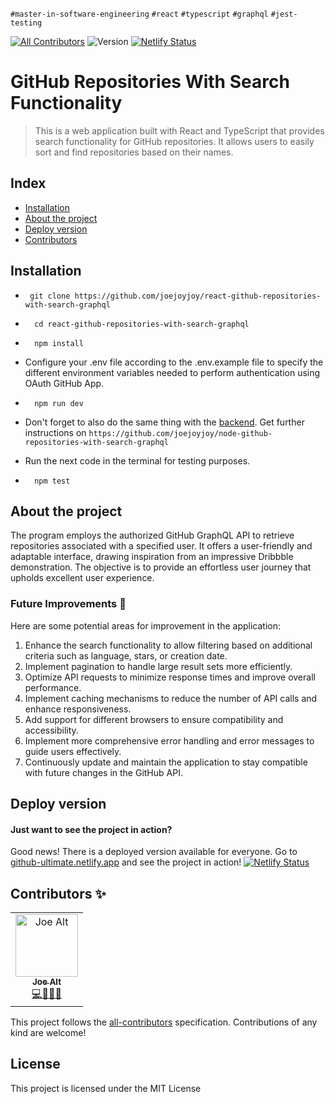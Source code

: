 `#master-in-software-engineering` `#react` `#typescript` `#graphql` `#jest-testing`

[![All Contributors](https://img.shields.io/badge/all_contributors-1-orange.svg?style=flat-square)](#contributors-) <img alt="Version" src="https://img.shields.io/badge/version-1.0-blue.svg?cacheSeconds=2592000" /> [![Netlify Status](https://api.netlify.com/api/v1/badges/ffa1b730-788e-4fb5-9416-07059649d9b7/deploy-status)](https://app.netlify.com/sites/github-ultimate/deploys)

# GitHub Repositories With Search Functionality
> This is a web application built with React and TypeScript that provides search functionality for GitHub repositories. It allows users to easily sort and find repositories based on their names.

## Index
- [Installation](#installation)
- [About the project](#about-the-project)
- [Deploy version](#deploy-version)
- [Contributors](#contributors-)

## Installation

- ```
   git clone https://github.com/joejoyjoy/react-github-repositories-with-search-graphql
  ```
- ```
    cd react-github-repositories-with-search-graphql
  ```

- ```
    npm install
  ```

- Configure your .env file according to the .env.example file to specify the different environment variables needed to perform authentication using OAuth GitHub App.

- ```
    npm run dev
  ```

- Don't forget to also do the same thing with the [backend](https://github.com/joejoyjoy/node-github-repositories-with-search-graphql). Get further instructions on `https://github.com/joejoyjoy/node-github-repositories-with-search-graphql`

- Run the next code in the terminal for testing purposes.

- ```
    npm test
  ```

## About the project

The program employs the authorized GitHub GraphQL API to retrieve repositories associated with a specified user. It offers a user-friendly and adaptable interface, drawing inspiration from an impressive Dribbble demonstration. The objective is to provide an effortless user journey that upholds excellent user experience.

### Future Improvements 📕
Here are some potential areas for improvement in the application:

1. Enhance the search functionality to allow filtering based on additional criteria such as language, stars, or creation date.
2. Implement pagination to handle large result sets more efficiently.
3. Optimize API requests to minimize response times and improve overall performance.
4. Implement caching mechanisms to reduce the number of API calls and enhance responsiveness.
5. Add support for different browsers to ensure compatibility and accessibility.
6. Implement more comprehensive error handling and error messages to guide users effectively.
7. Continuously update and maintain the application to stay compatible with future changes in the GitHub API.


## Deploy version
#### Just want to see the project in action?
Good news! There is a deployed version available for everyone.
Go to [github-ultimate.netlify.app](https://github-ultimate.netlify.app) and see the project in action!
[![Netlify Status](https://api.netlify.com/api/v1/badges/ffa1b730-788e-4fb5-9416-07059649d9b7/deploy-status)](https://app.netlify.com/sites/github-ultimate/deploys)

## Contributors ✨

<table>
  <tbody>
    <tr>
      <td align="center">
        <a href="https://github.com/joejoyjoy">
          <img src="https://avatars.githubusercontent.com/u/73751755" width="100px" alt="Joe Alt"/>
          <br />
          <sub>
          <b>Joe Alt</b>
          </sub>
        </a>
        <br />
        <a href="#developer-joe" title="code-tools-maintenance-design">💻🔧🚧🎨</a>
      </td>
    </tr>
  </tbody>
</table>

This project follows the [all-contributors](https://allcontributors.org) specification.
Contributions of any kind are welcome!

## License

This project is licensed under the MIT License
